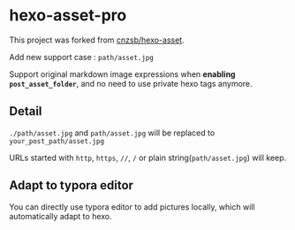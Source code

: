 # hexo-asset-pro

This project was forked from [cnzsb/hexo-asset](https://github.com/cnzsb/hexo-asset).

Add new support case : `path/asset.jpg`

Support original markdown image expressions when **enabling `post_asset_folder`**, and no need to use private hexo tags anymore.

## Detail

`./path/asset.jpg` and `path/asset.jpg` will be replaced to `your_post_path/asset.jpg`

URLs started with `http`, `https`, `//`, `/` or plain string(`path/asset.jpg`) will keep.



## Adapt to typora editor

You can directly use typora editor to add pictures locally, which will automatically adapt to hexo.
